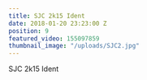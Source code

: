 ```yaml
---
title: SJC 2k15 Ident
date: 2018-01-20 23:23:00 Z
position: 9
featured_video: 155097859
thumbnail_image: "/uploads/SJC2.jpg"
---
```


SJC 2k15 Ident